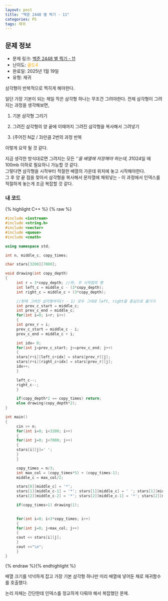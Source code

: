 ```yaml
---
layout: post
title: "백준 2448 별 찍기 - 11"
categories: PS
tags: 재귀
---
```


## 문제 정보
- 문제 링크: [백준 2448 별 찍기 - 11](https://www.acmicpc.net/problem/2448)
- 난이도: <span style="color:#FFA500">골드4</span>
- 완료일: 2025년 1월 19일
- 유형: 재귀

삼각형이 반복적으로 찍히게 해야한다.

일단 가장 기본이 되는 제일 작은 삼각형 하나는 무조건 그려야한다. 전체 삼각형이 그려지는 과정을 생각해보면,

  1. 기본 삼각형 그리기

  2. 그려진 삼각형의 양 끝에 이때까지 그려진 삼각형을 복사해서 그려넣기

  3. (주어진 N값 / 3)만큼 2번의 과정 반복

이렇게 요약 될 것 같다.

지금 생각한 방식대로면 그려지는 모든 ‘*’을 배열에 저장해야 하는데, 3*1024일 때 100mb 이하로 필요하니 가능할 것 같다.  
그렇다면 삼각형을 시작부터 적절한 배열의 가운데 위치에 놓고 시작해야한다.   
그 후 양 끝 점을 찾아서 삼각형을 복사해서 문자열에 채워넣는 - 이 과정에서 인덱스를 적절하게 놓는게 조금 복잡할 것 같다.  

### 내 코드

{% highlight C++ %} {% raw %}
```C++
#include <iostream>
#include <string.h>
#include <vector>
#include <queue>
#include <cmath>

using namespace std;

int n, middle_c, copy_times;

char stars[3200][7000];

void drawing(int copy_depth)
{
	 int r = 3*copy_depth; //좌, 우 시작점의 행
	 int left_c = middle_c - (3*copy_depth);
	 int right_c = middle_c + (3*copy_depth);

	 //현재 그려진 삼각형까지(r - 1) 모두 그대로 left, right을 중심으로 옮기기
	 int prev_c_start = middle_c;
	 int prev_c_end = middle_c;
	 for(int i=0; i<r; i++)
	 {
	 int prev_r = i;
	 prev_c_start = middle_c - i;
	 prev_c_end = middle_c + i;

	 int idx= 0;
	 for(int j=prev_c_start; j<=prev_c_end; j++)
	 {
	 stars[r+i][left_c+idx] = stars[prev_r][j];
	 stars[r+i][right_c+idx] = stars[prev_r][j];
	 idx++;
	 }

	 left_c--;
	 right_c--;
	 }

	 if(copy_depth*2 == copy_times) return;
	 else drawing(copy_depth*2);
}

int main()
{  
	 cin >> n;
	 for(int i=0; i<3200; i++)
	 {
	 for(int j=0; j<7000; j++)
	 {
	 stars[i][j]=' ';
	 }
	 }

	 copy_times = n/3;
	 int max_col = (copy_times*5) + (copy_times-1);
	 middle_c = max_col/2;

	 stars[0][middle_c] = '*';
	 stars[1][middle_c-1] = '*'; stars[1][middle_c] = ' '; stars[1][middle_c+1] = '*';
	 stars[2][middle_c-2] = '*'; stars[2][middle_c-1] = '*'; stars[2][middle_c] = '*'; stars[2][middle_c+1] = '*'; stars[2][middle_c+2] = '*';

	 if(copy_times>1) drawing(1);
	 

	 for(int i=0; i<3*copy_times; i++)
	 {
	 for(int j=0; j<max_col; j++)
	 {
	 cout << stars[i][j];
	 }
	 cout <<"\n";
	 }
}
```
{% endraw %}{% endhighlight %}

배열 크기를 넉넉하게 잡고 가장 기본 삼각형 하나만 미리 배열에 넣어둔 채로 재귀함수를 호출했다.

논리 자체는 간단한데 인덱스를 정교하게 다뤄야 해서 복잡했던 문제.
